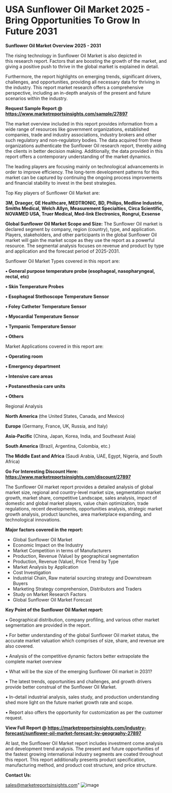 # USA Sunflower Oil Market 2025 -Bring Opportunities To Grow In Future 2031

<Strong> Sunflower Oil Market Overview 2025 - 2031</strong>

The rising technology in Sunflower Oil Market is also depicted in this research report. Factors that are boosting the growth of the market, and giving a positive push to thrive in the global market is explained in detail.

Furthermore, the report highlights on emerging trends, significant drivers, challenges, and opportunities, providing all necessary data for thriving in the industry. This report market research offers a comprehensive perspective, including an in-depth analysis of the present and future scenarios within the industry.

<strong>Request Sample Report @ <a href=https://www.marketreportsinsights.com/sample/27897>https://www.marketreportsinsights.com/sample/27897</a></strong>

The market overview included in this report provides information from a wide range of resources like government organizations, established companies, trade and industry associations, industry brokers and other such regulatory and non-regulatory bodies. The data acquired from these organizations authenticate the Sunflower Oil research report, thereby aiding the clients in better decision making. Additionally, the data provided in this report offers a contemporary understanding of the market dynamics.

The leading players are focusing mainly on technological advancements in order to improve efficiency. The long-term development patterns for this market can be captured by continuing the ongoing process improvements and financial stability to invest in the best strategies.

Top Key players of Sunflower Oil Market are:

<strong>3M, Draeger, GE Healthcare, MEDTRONIC, BD, Philips, Medline Industrie, Smiths Medical, Welch Allyn, Measurement Specialties, Circa Scientific, NOVAMED USA, Truer Medical, Med-link Electronics, Rongrui, Exsense</strong>

<strong><b>Global Sunflower Oil Market Scope and Size:</b></strong>
The Sunflower Oil market is declared segment by company, region (country), type, and application. Players, stakeholders, and other participants in the global Sunflower Oil market will gain the market scope as they use the report as a powerful resource. The segmental analysis focuses on revenue and product by type and application and the forecast period of 2025-2031.

Sunflower Oil Market Types covered in this report are:

<strong>• General purpose temperature probe (esophageal, nasopharyngeal, rectal, etc)

• Skin Temperature Probes

• Esophageal Stethoscope Temperature Sensor

• Foley Catheter Temperature Sensor

• Myocardial Temperature Sensor

• Tympanic Temperature Sensor

• Others</strong>

Market Applications covered in this report are:

<strong>• Operating room

• Emergency department

• Intensive care areas

• Postanesthesia care units

• Others</strong> 

Regional Analysis

<strong>North America</strong> (the United States, Canada, and Mexico)

<strong>Europe</strong> (Germany, France, UK, Russia, and Italy)

<strong>Asia-Pacific</strong> (China, Japan, Korea, India, and Southeast Asia)

<strong>South America</strong> (Brazil, Argentina, Colombia, etc.)

<strong>The Middle East and Africa</strong> (Saudi Arabia, UAE, Egypt, Nigeria, and South Africa)

<strong>Go For Interesting Discount Here: <a href=https://www.marketreportsinsights.com/discount/27897>https://www.marketreportsinsights.com/discount/27897</a></strong>

The Sunflower Oil market report provides a detailed analysis of global market size, regional and country-level market size, segmentation market growth, market share, competitive Landscape, sales analysis, impact of domestic and global market players, value chain optimization, trade regulations, recent developments, opportunities analysis, strategic market growth analysis, product launches, area marketplace expanding, and technological innovations.

<strong><b>Major factors covered in the report:</b></strong>
<ul>
  <li>Global Sunflower Oil Market </li>
  <li>Economic Impact on the Industry</li>
  <li>Market Competition in terms of Manufacturers</li>
  <li>Production, Revenue (Value) by geographical segmentation</li>
  <li>Production, Revenue (Value), Price Trend by Type</li>
  <li>Market Analysis by Application</li>
  <li>Cost Investigation</li>
  <li>Industrial Chain, Raw material sourcing strategy and Downstream Buyers</li>
  <li>Marketing Strategy comprehension, Distributors and Traders</li>
  <li>Study on Market Research Factors</li>
  <li>Global Sunflower Oil Market Forecast</li>
</ul>

<strong><b>Key Point of the Sunflower Oil Market report:</b></strong>

• Geographical distribution, company profiling, and various other market segmentation are provided in the report.

• For better understanding of the global Sunflower Oil market status, the accurate market valuation which comprises of size, share, and revenue are also covered.

• Analysis of the competitive dynamic factors better extrapolate the complete market overview

• What will be the size of the emerging Sunflower Oil market in 2031?

• The latest trends, opportunities and challenges, and growth drivers provide better construal of the Sunflower Oil Market.

• In-detail industrial analysis, sales study, and production understanding shed more light on the future market growth rate and scope.

• Report also offers the opportunity for customization as per the customer request.

<strong><b>View Full Report @ <a href=https://marketreportsinsights.com/industry-forecast/sunflower-oil-market-forecast-by-geography-27897>https://marketreportsinsights.com/industry-forecast/sunflower-oil-market-forecast-by-geography-27897</a></b></strong>


At last, the Sunflower Oil Market report includes investment come analysis and development trend analysis. The present and future opportunities of the fastest growing international industry segments are coated throughout this report. This report additionally presents product specification, manufacturing method, and product cost structure, and price structure.

<strong>Contact Us:</strong>

sales@marketreportsinsights.com"
![image](https://github.com/user-attachments/assets/02cc581d-e6a4-4ec5-ac9f-e4f176b4f611)
